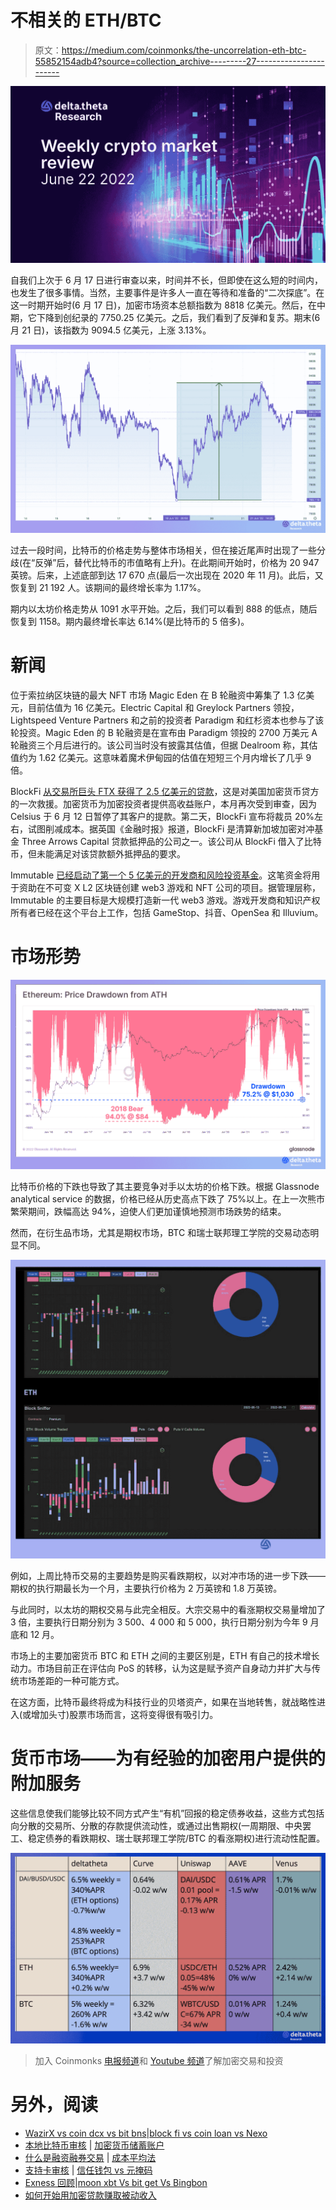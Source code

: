 # 不相关的 ETH/BTC

> 原文：<https://medium.com/coinmonks/the-uncorrelation-eth-btc-55852154adb4?source=collection_archive---------27----------------------->

![](img/d47c2f952dd76de6b82d9765fafea156.png)

自我们上次于 6 月 17 日进行审查以来，时间并不长，但即使在这么短的时间内，也发生了很多事情。当然，主要事件是许多人一直在等待和准备的“二次探底”。在这一时期开始时(6 月 17 日)，加密市场资本总额指数为 8818 亿美元。然后，在中期，它下降到创纪录的 7750.25 亿美元。之后，我们看到了反弹和复苏。期末(6 月 21 日)，该指数为 9094.5 亿美元，上涨 3.13%。

![](img/04e8c00aae8a2c6ff233689c985f7a7f.png)

过去一段时间，比特币的价格走势与整体市场相关，但在接近尾声时出现了一些分歧(在“反弹”后，替代比特币的市值略有上升)。在此期间开始时，价格为 20 947 英镑。后来，上述底部到达 17 670 点(最后一次出现在 2020 年 11 月)。此后，又恢复到 21 192 人。该期间的最终增长率为 1.17%。

期内以太坊价格走势从 1091 水平开始。之后，我们可以看到 888 的低点，随后恢复到 1158。期内最终增长率达 6.14%(是比特币的 5 倍多)。

# 新闻

位于索拉纳区块链的最大 NFT 市场 Magic Eden 在 B 轮融资中筹集了 1.3 亿美元，目前估值为 16 亿美元。Electric Capital 和 Greylock Partners 领投，Lightspeed Venture Partners 和之前的投资者 Paradigm 和红杉资本也参与了该轮投资。Magic Eden 的 B 轮融资是在宣布由 Paradigm 领投的 2700 万美元 A 轮融资三个月后进行的。该公司当时没有披露其估值，但据 Dealroom 称，其估值约为 1.62 亿美元。这意味着魔术伊甸园的估值在短短三个月内增长了几乎 9 倍。

BlockFi [从交易所巨头 FTX 获得了 2.5 亿美元的贷款](https://www.theblock.co/post/153244/blockfi-secures-250-million-credit-facility-from-ftx)，这是对美国加密货币贷方的一次救援。加密货币为加密投资者提供高收益账户，本月再次受到审查，因为 Celsius 于 6 月 12 日暂停了其客户的提款。第二天，BlockFi 宣布将裁员 20%左右，试图削减成本。据英国《金融时报》报道，BlockFi 是清算新加坡加密对冲基金 Three Arrows Capital 贷款抵押品的公司之一。该公司从 BlockFi 借入了比特币，但未能满足对该贷款额外抵押品的要求。

Immutable [已经启动了第一个 5 亿美元的开发商和风险投资基金](https://techcrunch.com/2022/06/17/immutable-launches-500m-fund-to-boost-web3-gaming-adoption/)。这笔资金将用于资助在不可变 X L2 区块链创建 web3 游戏和 NFT 公司的项目。据管理层称，Immutable 的主要目标是大规模打造新一代 web3 游戏。游戏开发商和知识产权所有者已经在这个平台上工作，包括 GameStop、抖音、OpenSea 和 Illuvium。

# 市场形势

![](img/ea3098a60e2d548c8cdbf879370c5b68.png)

比特币价格的下跌也导致了其主要竞争对手以太坊的价格下跌。根据 Glassnode analytical service 的数据，价格已经从历史高点下跌了 75%以上。在上一次熊市繁荣期间，跌幅高达 94%，迫使人们更加谨慎地预测市场跌势的结束。

然而，在衍生品市场，尤其是期权市场，BTC 和瑞士联邦理工学院的交易动态明显不同。

![](img/b3d946cd5995cc9ad770850f4309f377.png)

例如，上周比特币交易的主要趋势是购买看跌期权，以对冲市场的进一步下跌——期权的执行期最长为一个月，主要执行价格为 2 万英镑和 1.8 万英镑。

与此同时，以太坊的期权交易与此完全相反。大宗交易中的看涨期权交易量增加了 3 倍，主要执行日期分别为 3 500、4 000 和 5 000，执行日期分别为今年 9 月底和 12 月。

市场上的主要加密货币 BTC 和 ETH 之间的主要区别是，ETH 有自己的技术增长动力。市场目前正在评估向 PoS 的转移，认为这是赋予资产自身动力并扩大与传统市场差距的一种可能方式。

在这方面，比特币最终将成为科技行业的贝塔资产，如果在当地转售，就战略性进入(或增加头寸)股票市场而言，这将变得很有吸引力。

# **货币市场——为有经验的加密用户提供的附加服务**

这些信息使我们能够比较不同方式产生“有机”回报的稳定债券收益，这些方式包括向分散的交易所、分散的存款提供流动性，或通过出售期权(一周期限、中央罢工、稳定债券的看跌期权、瑞士联邦理工学院/BTC 的看涨期权)进行流动性配置。

![](img/6ac548bb761ea6d2087b7b3a898760cb.png)

> 加入 Coinmonks [电报频道](https://t.me/coincodecap)和 [Youtube 频道](https://www.youtube.com/c/coinmonks/videos)了解加密交易和投资

# 另外，阅读

*   [WazirX vs coin dcx vs bit bns](/coinmonks/wazirx-vs-coindcx-vs-bitbns-149f4f19a2f1)|[block fi vs coin loan vs Nexo](/coinmonks/blockfi-vs-coinloan-vs-nexo-cb624635230d)
*   [本地比特币审核](/coinmonks/localbitcoins-review-6cc001c6ed56) | [加密货币储蓄账户](https://coincodecap.com/cryptocurrency-savings-accounts)
*   [什么是融资融券交易](https://coincodecap.com/margin-trading) | [成本平均法](https://coincodecap.com/dca)
*   [支持卡审核](https://coincodecap.com/uphold-card-review) | [信任钱包 vs 元掩码](https://coincodecap.com/trust-wallet-vs-metamask)
*   [Exness 回顾](https://coincodecap.com/exness-review)|[moon xbt Vs bit get Vs Bingbon](https://coincodecap.com/bingbon-vs-bitget-vs-moonxbt)
*   [如何开始用加密贷款赚取被动收入](https://coincodecap.com/passive-income-crypto-lending)
